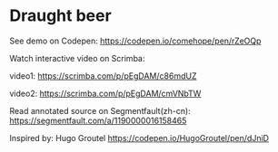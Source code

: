 # Draught beer

See demo on Codepen: https://codepen.io/comehope/pen/rZeOQp

Watch interactive video on Scrimba: 

video1: https://scrimba.com/p/pEgDAM/c86mdUZ

video2: https://scrimba.com/p/pEgDAM/cmVNbTW

Read annotated source on Segmentfault(zh-cn): https://segmentfault.com/a/1190000016158465

Inspired by: Hugo Groutel https://codepen.io/HugoGroutel/pen/dJniD
